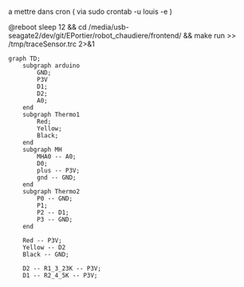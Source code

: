 a mettre dans cron ( via sudo crontab -u louis -e )

@reboot sleep 12 && cd /media/usb-seagate2/dev/git/EPortier/robot_chaudiere/frontend/ && make run >> /tmp/traceSensor.trc 2>&1


```mermaid
graph TD;
    subgraph arduino
        GND;
        P3V
        D1;
        D2;
        A0;
    end
    subgraph Thermo1
        Red;
        Yellow;
        Black;
    end
    subgraph MH
        MHA0 -- A0;
        D0;
        plus -- P3V;
        gnd -- GND;
    end
    subgraph Thermo2
        P0 -- GND;
        P1;
        P2 -- D1;
        P3 -- GND;
    end

	Red -- P3V;
    Yellow -- D2
    Black -- GND;

    D2 -- R1_3_23K -- P3V;
    D1 -- R2_4_5K -- P3V;

```













